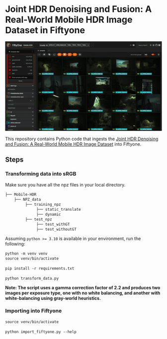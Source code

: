# Joint HDR Denoising and Fusion: A Real-World Mobile HDR Image Dataset in Fiftyone


![gif](./media/mobile-hdr-small.gif)

This repository contains Python code that ingests the [Joint HDR Denoising and Fusion: A Real-World Mobile HDR Image Dataset](https://github.com/shuaizhengliu/Joint-HDRDN) into Fiftyone.

## Steps

### Transforming data into sRGB

Make sure you have all the npz files in your local directory.
```
├── Mobile-HDR
    ├── NPZ_data
         ├── training_npz
              ├── static_translate
              ├── dynamic
         ├── test_npz
              ├── test_withGT
              ├── test_withoutGT
```


Assuming `python >= 3.10` is available in your environment, run the following:
```
python -m venv venv
source venv/bin/activate

pip install -r requirements.txt

python transform_data.py
```

**Note: The script uses a gamma correction factor of 2.2 and produces two images per exposure type, one with no white balancing,
and another with white-balancing using gray-world heuristics.**


### Importing into Fiftyone

```
source venv/bin/activate 

python import_fiftyone.py --help
```